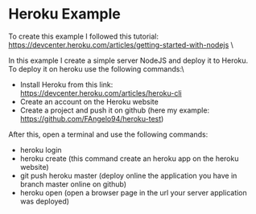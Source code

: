 # Heroku Example
To create this example I followed this tutorial: https://devcenter.heroku.com/articles/getting-started-with-nodejs \

In this example I create a simple server NodeJS and deploy it to Heroku. \
To deploy it on heroku use the following commands:\
* Install Heroku from this link: https://devcenter.heroku.com/articles/heroku-cli
* Create an account on the Heroku website
* Create a project and push it on github (here my example: https://github.com/FAngelo94/heroku-test)

After this, open a terminal and use the following commands:
* heroku login
* heroku create (this command create an heroku app on the heroku website)
* git push heroku master (deploy online the application you have in branch master online on github)
* heroku open (open a browser page in the url your server application was deployed)